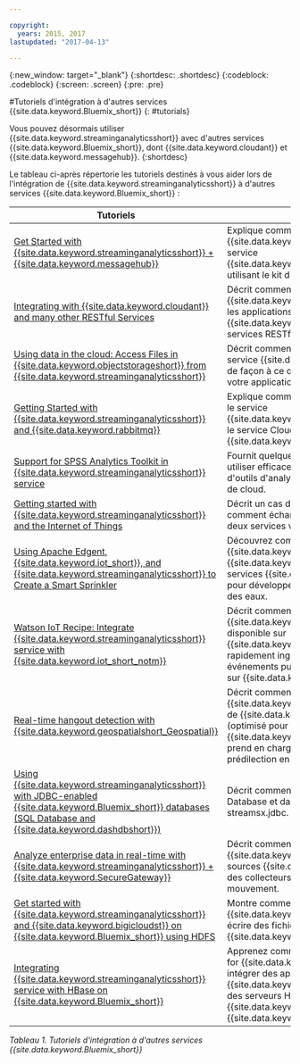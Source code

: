 ```yaml
---

copyright:
  years: 2015, 2017
lastupdated: "2017-04-13"

---
```


<!-- Attribute definitions -->
{:new_window: target="_blank"}
{:shortdesc: .shortdesc}
{:codeblock: .codeblock}
{:screen: .screen}
{:pre: .pre}

#Tutoriels d'intégration à d'autres services {{site.data.keyword.Bluemix_short}}
{: #tutorials}


Vous pouvez désormais utiliser {{site.data.keyword.streaminganalyticsshort}}
avec d'autres services {{site.data.keyword.Bluemix_short}}, dont {{site.data.keyword.cloudant}} et {{site.data.keyword.messagehub}}.
{:shortdesc}

Le tableau ci-après répertorie les tutoriels destinés à vous aider lors de l'intégration de {{site.data.keyword.streaminganalyticsshort}} à d'autres services {{site.data.keyword.Bluemix_short}} :


| Tutoriels | Description   |
|----------|--------|
| [Get Started with {{site.data.keyword.streaminganalyticsshort}} + {{site.data.keyword.messagehub}}](https://developer.ibm.com/bluemix/2015/10/16/streaming-analytics-message-hub/) | Explique comment communiquer avec {{site.data.keyword.messagehub}} depuis le service {{site.data.keyword.streaminganalyticsfull}} en utilisant le kit d'outils Messaging Toolkit.     |
| [Integrating with {{site.data.keyword.cloudant}} and many other RESTful Services](https://developer.ibm.com/streamsdev/docs/integrating-with-cloudant-and-many-other-restful-services/) | Décrit comment utiliser les adaptateurs HTTP {{site.data.keyword.streamsshort}} pour intégrer les applications SPL à {{site.data.keyword.cloudant}} et à d'autres services RESTful reposant sur le Web. |
| [Using data in the cloud: Access Files in {{site.data.keyword.objectstorageshort}} from {{site.data.keyword.streaminganalyticsshort}}](https://developer.ibm.com/bluemix/2016/02/11/leverage-object-storage-for-streaming-analytics/)	| Décrit comment accéder à des fichiers depuis le service {{site.data.keyword.objectstorageshort}} de façon à ce qu'ils puissent être ingérés par votre application.	|
| [Getting Started with {{site.data.keyword.streaminganalyticsshort}} and {{site.data.keyword.rabbitmq}}](https://developer.ibm.com/bluemix/2016/04/26/streaming-analytics-and-rabbitmq/) | Explique comment écouler les messages entre le service {{site.data.keyword.streaminganalyticsshort}} et le service CloudAMQP dans {{site.data.keyword.Bluemix_short}}.|
| [Support for SPSS Analytics Toolkit in {{site.data.keyword.streaminganalyticsshort}} service](https://developer.ibm.com/streamsdev/docs/spss-in-bluemix-streaming-analytics-service/) | Fournit quelques conseils nécessaires pour utiliser efficacement les opérateurs du kit d'outils d'analyse SPSS dans l'environnement de cloud. |
| [Getting started with {{site.data.keyword.streaminganalyticsshort}} and the Internet of Things](https://developer.ibm.com/bluemix/2015/10/12/getting-started-with-streaming-analytics-and-iot/) |  Décrit un cas d'utilisation typique et explique comment échanger des messages entre les deux services via le protocole MQTT. |
| [Using Apache Edgent, {{site.data.keyword.iot_short}}, and {{site.data.keyword.streaminganalyticsshort}} to Create a Smart Sprinkler](https://developer.ibm.com/bluemix/2016/06/01/better-analytics-with-apache-quarks/)| Découvrez comment combiner Apache Edgent, {{site.data.keyword.streaminganalyticsshort}}, {{site.data.keyword.iot_short}} et d'autres services {{site.data.keyword.Bluemix_short}} pour développer une solution de conservation des eaux. |
| [Watson IoT Recipe: Integrate {{site.data.keyword.streaminganalyticsshort}} service with {{site.data.keyword.iot_short_notm}}](https://developer.ibm.com/recipes/tutorials/integrate-ibm-streaming-analytics-service-with-watson-iot-platform/)| Décrit comment utiliser le service {{site.data.keyword.streaminganalyticsshort}}, disponible sur {{site.data.keyword.Bluemix_short}}, pour rapidement ingérer, analyser et corréler les événements publiés par les périphériques IoT, sur {{site.data.keyword.iot_short_notm}}.|
| [Real-time hangout detection with {{site.data.keyword.geospatialshort_Geospatial}}](https://developer.ibm.com/bluemix/2016/05/27/real-time-hangout-detection/)	| Décrit comment le service {{site.data.keyword.geospatialshort_Geospatial}} de {{site.data.keyword.Bluemix_short}} (optimisé pour {{site.data.keyword.streaminganalyticsshort}}) prend en charge la détection des lieux de prédilection en temps réel.|
| [Using {{site.data.keyword.streaminganalyticsshort}} with JDBC-enabled {{site.data.keyword.Bluemix_short}} databases (SQL Database and {{site.data.keyword.dashdbshort}})](https://developer.ibm.com/bluemix/2016/01/26/streaming-analytics-with-jdbc-enabled-databases/)	| Décrit comment procéder à l'intégration à SQL Database et dashDB en utilisant le kit d'outils streamsx.jdbc.	|
| [Analyze enterprise data in real-time with {{site.data.keyword.streaminganalyticsshort}} + {{site.data.keyword.SecureGateway}}](https://developer.ibm.com/bluemix/2016/02/17/analyze-enterprise-data-with-streaming-analytics-secure-gateway/) | Décrit comment connecter un tunnel {{site.data.keyword.SecureGateway}} à des sources {{site.data.keyword.streamsshort}} et à des collecteurs de données d'entreprise en mouvement.	|
| [Get started with {{site.data.keyword.streaminganalyticsshort}} and {{site.data.keyword.bigicloudst}} on {{site.data.keyword.Bluemix_short}} using HDFS](https://developer.ibm.com/bluemix/2016/02/26/streaming-analytics-and-biginsights-using-hdfs/)	| Montre comment utiliser des opérateurs {{site.data.keyword.streamsshort}} pour lire et écrire des fichiers en HDFS sur {{site.data.keyword.Bluemix_short}}.	|
| [Integrating {{site.data.keyword.streaminganalyticsshort}} service with HBase on {{site.data.keyword.Bluemix_short}}](https://developer.ibm.com/streamsdev/docs/integrating-streams-biginsights-hbase-service-bluemix/)| Apprenez comment utiliser le kit d'outils HBase for {{site.data.keyword.Bluemix_short}} pour intégrer des applications {{site.data.keyword.streaminganalyticsshort}} à des serveurs HBase dans {{site.data.keyword.bigicloudst}} sous {{site.data.keyword.Bluemix_short}}.	|

*Tableau 1. Tutoriels d'intégration à d'autres services {{site.data.keyword.Bluemix_short}}*
